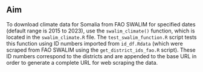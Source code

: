 ## Aim

To download climate data for Somalia from FAO SWALIM for specified dates (default range is 2015 to 2023), use the `swalim_climate()` function, which is located in the `swalim_climate.R` file. The `test_swalim_function.R` script tests this function using ID numbers imported from `id_df.Rdata` (which were scraped from FAO SWALIM using the `get_district_ids_fao.R` script). These ID numbers correspond to the districts and are appended to the base URL in order to generate a complete URL for web scraping the data.
 
